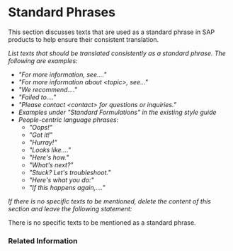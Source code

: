 # Standard Phrases

This section discusses texts that are used as a standard phrase in SAP products to help ensure their consistent translation.

*List texts that should be translated consistently as a standard phrase. The following are examples:*

* *"For more information, see...."*
* *"For more information about \<topic\>, see..."*
* *"We recommend...."*
* *"Failed to...."*
* *"Please contact \<contact\> for questions or inquiries."*
* *Examples under "Standard Formulations" in the existing style guide*
* *People-centric language phrases:*
    * *"Oops!"*
    * *"Got it!"*
    * *"Hurray!"*
    * *"Looks like...."*
    * *"Here's how."*
    * *"What's next?"*
    * *"Stuck? Let's troubleshoot."*
    * *"Here's what you do:"*
    * *"If this happens again,...."*

*If there is no specific texts to be mentioned, delete the content of this section and leave the following statement:*

There is no specific texts to be mentioned as a standard phrase.

### Related Information